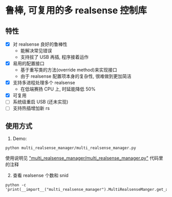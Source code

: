 # 鲁棒, 可复用的多 realsense 控制库

## 特性
- [x] 对 realsense 良好的鲁棒性
    - 能解决常见错误
    - 支持拔了 USB 再插, 程序接着运作
- [x] 易用的配置接口
    - 基于重写类的方法(override method)来实现接口
    - 由于 realsense 配置项本身的复杂性, 很难做到更加简洁
- [x] 支持多进程处理多个 realsense
    - 在低端赛扬 CPU 上, 时延能降低 50%
- [x] 可复用
- [ ] 系统级重启 USB (还未实现)
- [ ] 支持热插增加新 rs

## 使用方式

1. Demo:
```
python multi_realsense_manager/multi_realsense_manager.py
```
使用说明见 ["multi_realsense_manager/multi_realsense_manager.py"](multi_realsense_manager/multi_realsense_manager.py#L248-301) 代码里的注释

2. 查看 realsense 个数和 snid
```
python -c 'print(__import__("multi_realsense_manager").MultiRealsenseManger.get_all_snids())'
```